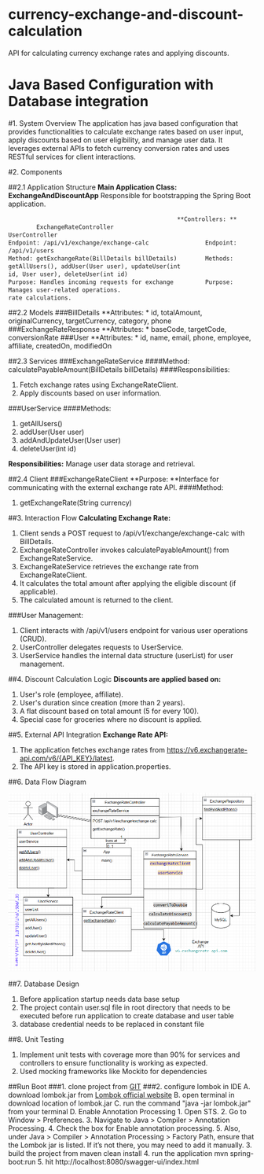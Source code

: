 # currency-exchange-and-discount-calculation
API for calculating currency exchange rates and applying discounts.

# Java Based Configuration with Database integration

#1. System Overview
The application has java based configuration that provides functionalities to calculate exchange rates based on user input, apply discounts based on user eligibility, and manage user data. It leverages external APIs to fetch currency conversion rates and uses RESTful services for client interactions.

#2. Components

##2.1 Application Structure
**Main Application Class: ExchangeAndDiscountApp** Responsible for bootstrapping the Spring Boot application.

													**Controllers: **
			ExchangeRateController                                            UserController
	Endpoint: /api/v1/exchange/exchange-calc				Endpoint: /api/v1/users
	Method: getExchangeRate(BillDetails billDetails)    	Methods: getAllUsers(), addUser(User user), updateUser(int           																					  id, User user), deleteUser(int id)
	Purpose: Handles incoming requests for exchange 		Purpose: Manages user-related operations.
	rate calculations.
	
 
##2.2 Models
###BillDetails
**Attributes: * id, totalAmount, originalCurrency, targetCurrency, category, phone
###ExchangeRateResponse
**Attributes: * baseCode, targetCode, conversionRate
###User
**Attributes: * id, name, email, phone, employee, affiliate, createdOn, modifiedOn

##2.3 Services
###ExchangeRateService
####Method: 
calculatePayableAmount(BillDetails billDetails)
####Responsibilities:
1. Fetch exchange rates using ExchangeRateClient.
2. Apply discounts based on user information.

###UserService
####Methods:
1. getAllUsers()
2. addUser(User user)
3. addAndUpdateUser(User user)
4. deleteUser(int id)

**Responsibilities:**
Manage user data storage and retrieval.

##2.4 Client
###ExchangeRateClient
**Purpose: **Interface for communicating with the external exchange rate API.
####Method: 
1. getExchangeRate(String currency)

##3. Interaction Flow
**Calculating Exchange Rate:**

1. Client sends a POST request to /api/v1/exchange/exchange-calc with BillDetails.
2. ExchangeRateController invokes calculatePayableAmount() from ExchangeRateService.
3. ExchangeRateService retrieves the exchange rate from ExchangeRateClient.
4. It calculates the total amount after applying the eligible discount (if applicable).
5. The calculated amount is returned to the client.

###User Management:

1. Client interacts with /api/v1/users endpoint for various user operations (CRUD).
2. UserController delegates requests to UserService.
3. UserService handles the internal data structure (userList) for user management.

##4. Discount Calculation Logic
**Discounts are applied based on:**

1. User's role (employee, affiliate).
2. User's duration since creation (more than 2 years).
3. A flat discount based on total amount (5 for every 100).
4. Special case for groceries where no discount is applied.

##5. External API Integration
**Exchange Rate API:**
1. The application fetches exchange rates from https://v6.exchangerate-api.com/v6/{API_KEY}/latest.
2. The API key is stored in application.properties.

##6. Data Flow Diagram

![Data Flow Diagram](images/data-flow-diagram.png)

##7. Database Design

1. Before application startup needs data base setup
2. The project contain user.sql file in root directory that needs to be executed before run application to create database and user table
3. database credential needs to be replaced in constant file 

##8. Unit Testing
1. Implement unit tests with coverage more than 90% for services and controllers to ensure functionality is working as expected.
2. Used mocking frameworks like Mockito for dependencies

##Run Boot
###1. clone project from [GIT](https://github.com/tamitkumar/currency-exchange-and-discount-calculation.git)
###2. configure lombok in IDE
	A. download lombok.jar from [Lombok official website](https://projectlombok.org/download)
	B. open terminal in download location of lombok.jar
	C. run the command "java -jar lombok.jar" from your terminal
	D. Enable Annotation Processing
		1. Open STS.
		2. Go to Window > Preferences.
		3. Navigate to Java > Compiler > Annotation Processing.
		4. Check the box for Enable annotation processing.
		5. Also, under Java > Compiler > Annotation Processing > Factory Path, ensure that the Lombok jar is listed. If it’s not there, you may need to add it manually.
3. build the project from maven clean install
4. run the application mvn spring-boot:run
5. hit http://localhost:8080/swagger-ui/index.html
